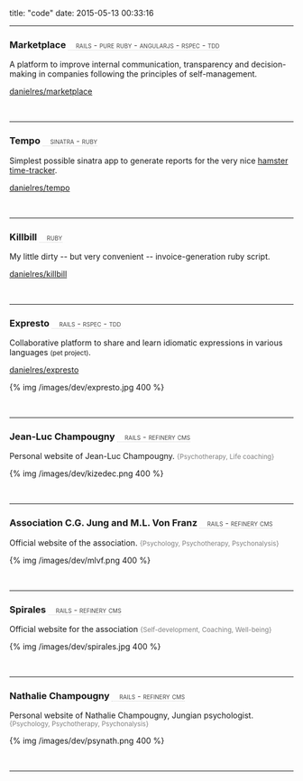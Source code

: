 title: "code"
date: 2015-05-13 00:33:16

---

<style>
  h3 small { font-weight: normal; color: #444;  font-variant: small-caps; padding-left: 1em; border-bottom: 1px dotted #ccc; }
  .icon-github { font-size: 22px; position: relative; top: 4px }
  .item-description { color: gray;}
  .item-description:before { content: "{";}
  .item-description:after { content: "}";}
  .fancybox img{ border: 1px solid #ddd; padding: 3px; }
</style>

### Marketplace <small>rails - pure ruby - angularjs - rspec - tdd</small>

A platform to improve internal communication, transparency and decision-making in companies following the principles of self-management.

<i class="icon-github"></i> [danielres/marketplace](https://github.com/danielres/marketplace)

<br />
<hr />

### Tempo <small>sinatra - ruby</small>

Simplest possible sinatra app to generate reports for the very nice [hamster time-tracker](https://github.com/projecthamster/hamster).

<i class="icon-github"></i> [danielres/tempo](https://github.com/danielres/tempo)

<br />
<hr />

### Killbill <small>ruby</small>

My little dirty -- but very convenient -- invoice-generation ruby script.

<i class="icon-github"></i> [danielres/killbill](https://github.com/danielres/killbill)

<br />
<hr />

### Expresto <small>rails - rspec - tdd</small>

Collaborative platform to share and learn idiomatic expressions in various languages <small>(pet project)</small>.

<i class="icon-github"></i> [danielres/expresto](https://github.com/danielres/expresto_BDD)

{% img /images/dev/expresto.jpg 400 %}

<br />
<hr />

### Jean-Luc Champougny <small>rails - refinery cms</small>

Personal website of Jean-Luc Champougny.
<small class="item-description">Psychotherapy, Life coaching</small>

{% img /images/dev/kizedec.png 400 %}

<br />
<hr />

### Association C.G. Jung and M.L. Von Franz <small>rails - refinery cms</small>

Official website of the association.
<small class="item-description">Psychology, Psychotherapy, Psychonalysis</small>

{% img /images/dev/mlvf.png 400 %}

<br />
<hr />

### Spirales <small>rails - refinery cms</small>

Official website for the association
<small class="item-description">Self-development, Coaching, Well-being</small>

{% img /images/dev/spirales.jpg 400 %}

<br />
<hr />

### Nathalie Champougny <small>rails - refinery cms</small>

Personal website of Nathalie Champougny, Jungian psychologist.
<small class="item-description">Psychology, Psychotherapy, Psychonalysis</small>

{% img /images/dev/psynath.png 400 %}

<br />
<hr />
